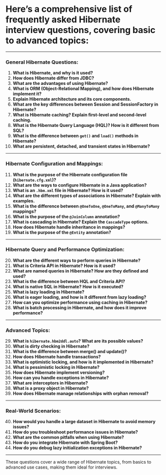 # Here’s a comprehensive list of frequently asked **Hibernate interview questions**, covering basic to advanced topics:

---

### General Hibernate Questions:
1. **What is Hibernate, and why is it used?**
2. **How does Hibernate differ from JDBC?**
3. **What are the advantages of using Hibernate?**
4. **What is ORM (Object-Relational Mapping), and how does Hibernate implement it?**
5. **Explain Hibernate architecture and its core components.**
6. **What are the key differences between Session and SessionFactory in Hibernate?**
7. **What is Hibernate caching? Explain first-level and second-level caching.**
8. **What is the Hibernate Query Language (HQL)? How is it different from SQL?**
9. **What is the difference between `get()` and `load()` methods in Hibernate?**
10. **What are persistent, detached, and transient states in Hibernate?**

---

### Hibernate Configuration and Mappings:
11. **What is the purpose of the Hibernate configuration file (`hibernate.cfg.xml`)?**
12. **What are the ways to configure Hibernate in a Java application?**
13. **What is an `.hbm.xml` file in Hibernate? How is it used?**
14. **What are the different types of associations in Hibernate? Explain with examples.**
15. **What is the difference between `@OneToOne`, `@OneToMany`, and `@ManyToMany` mappings?**
16. **What is the purpose of the `@JoinColumn` annotation?**
17. **What is cascading in Hibernate? Explain the `CascadeType` options.**
18. **How does Hibernate handle inheritance in mappings?**
19. **What is the purpose of the `@Entity` annotation?**

---

### Hibernate Query and Performance Optimization:
20. **What are the different ways to perform queries in Hibernate?**
21. **What is Criteria API in Hibernate? How is it used?**
22. **What are named queries in Hibernate? How are they defined and used?**
23. **What is the difference between HQL and Criteria API?**
24. **What is native SQL in Hibernate? How is it executed?**
25. **What is lazy loading in Hibernate?**
26. **What is eager loading, and how is it different from lazy loading?**
27. **How can you optimize performance using caching in Hibernate?**
28. **What is batch processing in Hibernate, and how does it improve performance?**

---

### Advanced Topics:
29. **What is `hibernate.hbm2ddl.auto`? What are its possible values?**
30. **What is dirty checking in Hibernate?**
31. **What is the difference between merge() and update()?**
32. **How does Hibernate handle transactions?**
33. **What is optimistic locking, and how is it implemented in Hibernate?**
34. **What is pessimistic locking in Hibernate?**
35. **How does Hibernate implement versioning?**
36. **How can you handle exceptions in Hibernate?**
37. **What are interceptors in Hibernate?**
38. **What is a proxy object in Hibernate?**
39. **How does Hibernate manage relationships with orphan removal?**

---

### Real-World Scenarios:
40. **How would you handle a large dataset in Hibernate to avoid memory issues?**
41. **How do you troubleshoot performance issues in Hibernate?**
42. **What are the common pitfalls when using Hibernate?**
43. **How do you integrate Hibernate with Spring Boot?**
44. **How do you debug lazy initialization exceptions in Hibernate?**

---

These questions cover a wide range of Hibernate topics, from basics to advanced use cases, making them ideal for interviews.
